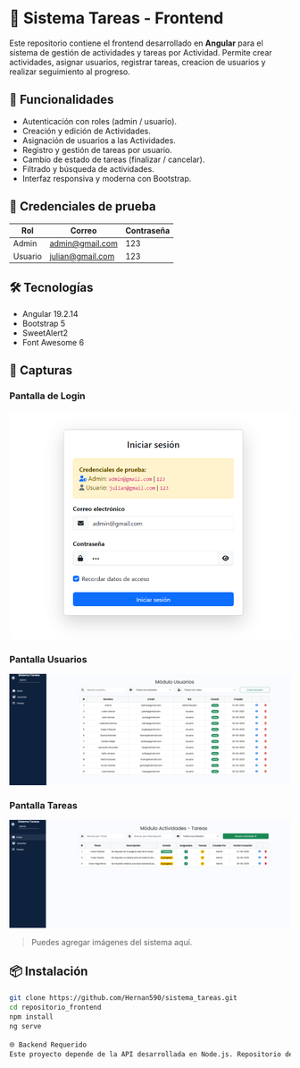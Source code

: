 # 📝 Sistema Tareas - Frontend

Este repositorio contiene el frontend desarrollado en **Angular** para el sistema de gestión de actividades y tareas por Actividad. Permite crear actividades, asignar usuarios, registrar tareas, creacion de usuarios y realizar seguimiento al progreso.

## 🚀 Funcionalidades

- Autenticación con roles (admin / usuario).
- Creación y edición de Actividades.
- Asignación de usuarios a las Actividades.
- Registro y gestión de tareas por usuario.
- Cambio de estado de tareas (finalizar / cancelar).
- Filtrado y búsqueda de actividades.
- Interfaz responsiva y moderna con Bootstrap.

## 🧪 Credenciales de prueba

| Rol    | Correo                 | Contraseña |
|--------|------------------------|------------|
| Admin  | admin@gmail.com        | 123        |
| Usuario| julian@gmail.com       | 123        |


## 🛠️ Tecnologías

- Angular 19.2.14
- Bootstrap 5
- SweetAlert2
- Font Awesome 6

## 📸 Capturas

### Pantalla de Login
![Login](./src/assets/login.png)

### Pantalla Usuarios
![Dashboard](./src/assets/usuarios.png)

### Pantalla Tareas
![Tareas](./src/assets/tareas.png)

> Puedes agregar imágenes del sistema aquí.

## 📦 Instalación

```bash
git clone https://github.com/Hernan590/sistema_tareas.git
cd repositorio_frontend
npm install
ng serve

🌐 Backend Requerido
Este proyecto depende de la API desarrollada en Node.js. Repositorio del Backend: https://github.com/Hernan590/api_tareas

